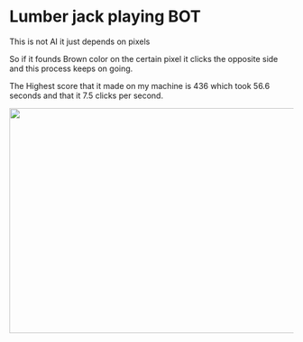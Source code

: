 <H1>Lumber jack playing BOT</H1>


This is not AI it just depends on pixels 

So if it founds Brown color on the certain pixel it clicks the opposite side and this process keeps on going.

The Highest score that it made on my machine is 436 which took 56.6 seconds and that it 7.5 clicks per second.



<img src = "https://github.com/yashagrawal300/SomeFunProjects/blob/master/LumberJackbot/Annotation%202020-06-17%20235438.png" height = 400 width = 900>

